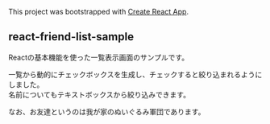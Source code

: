 This project was bootstrapped with [Create React App](https://github.com/facebook/create-react-app).

## react-friend-list-sample

Reactの基本機能を使った一覧表示画面のサンプルです。

一覧から動的にチェックボックスを生成し、チェックすると絞り込まれるようにしました。  
名前についてもテキストボックスから絞り込みできます。

なお、お友達というのは我が家のぬいぐるみ軍団であります。